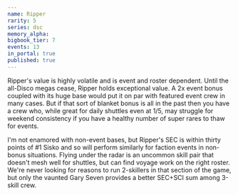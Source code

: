 ```yaml
---
name: Ripper
rarity: 5
series: dsc
memory_alpha:
bigbook_tier: 7
events: 13
in_portal: true
published: true
---
```


Ripper's value is highly volatile and is event and roster dependent. Until the all-Disco megas cease, Ripper holds exceptional value. A 2x event bonus coupled with its huge base would put it on par with featured event crew in many cases. But if that sort of blanket bonus is all in the past then you have a crew who, while great for daily shuttles even at 1/5, may struggle for weekend consistency if you have a healthy number of super rares to thaw for events.

I'm not enamored with non-event bases, but Ripper's SEC is within thirty points of #1 Sisko and so will perform similarly for faction events in non-bonus situations. Flying under the radar is an uncommon skill pair that doesn't mesh well for shuttles, but can find voyage work on the right roster. We're never looking for reasons to run 2-skillers in that section of the game, but only the vaunted Gary Seven provides a better SEC+SCI sum among 3-skill crew.
